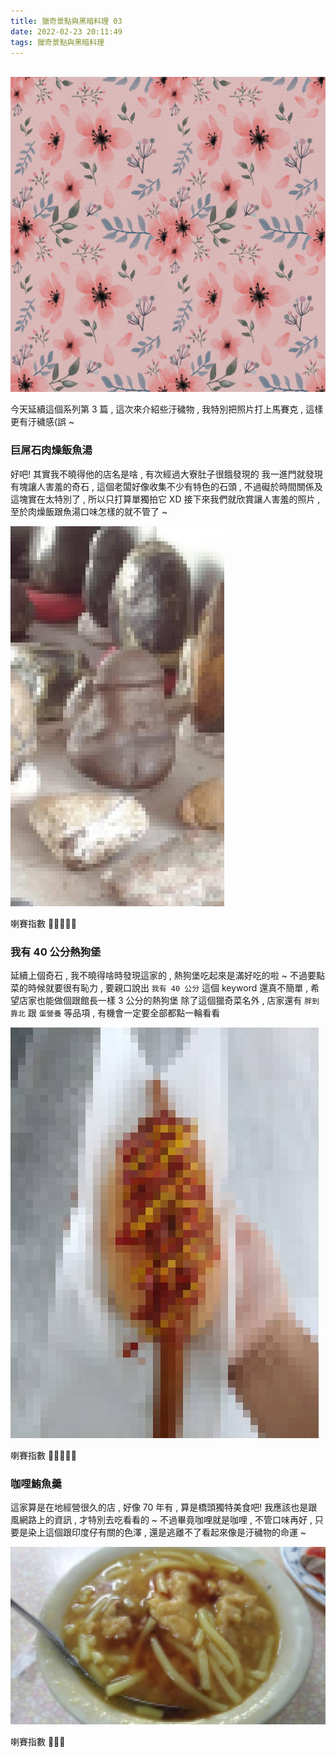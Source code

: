 ```yaml
---
title: 獵奇景點與黑暗料理 03
date: 2022-02-23 20:11:49
tags: 獵奇景點與黑暗料理
---
```


&nbsp;
![賽](https://raw.githubusercontent.com/weber87na/flowers/master/15.jpg)
<!-- more -->

今天延續這個系列第 3 篇 , 這次來介紹些汙穢物 , 我特別把照片打上馬賽克 , 這樣更有汙穢感(誤 ~

### 巨屌石肉燥飯魚湯
好吧! 其實我不曉得他的店名是啥 , 有次經過大寮肚子很餓發現的
我一進門就發現有塊讓人害羞的奇石 , 這個老闆好像收集不少有特色的石頭 , 不過礙於時間關係及這塊實在太特別了 , 所以只打算單獨拍它 XD
接下來我們就欣賞讓人害羞的照片 , 至於肉燥飯跟魚湯口味怎樣的就不管了 ~

![巨屌石](https://raw.githubusercontent.com/weber87na/foods/master/big-dick-rock.jpg)

喇賽指數 💩💩💩💩💩


### 我有 40 公分熱狗堡
延續上個奇石 , 我不曉得啥時發現這家的 , 熱狗堡吃起來是滿好吃的啦 ~
不過要點菜的時候就要很有恥力 , 要親口說出 `我有 40 公分` 這個 keyword 還真不簡單 , 希望店家也能做個跟館長一樣 3 公分的熱狗堡
除了這個獵奇菜名外 , 店家還有 `胖到靠北` 跟 `蛋營養` 等品項 , 有機會一定要全部都點一輪看看

![我有 40 公分](https://raw.githubusercontent.com/weber87na/foods/master/i-have-40cm.jpg)

喇賽指數 💩💩💩💩💩


### 咖哩鮪魚羹
這家算是在地經營很久的店 , 好像 70 年有 , 算是橋頭獨特美食吧! 我應該也是跟風網路上的資訊 , 才特別去吃看看的 ~
不過畢竟咖哩就是咖哩 , 不管口味再好 , 只要是染上這個跟印度仔有關的色澤 , 還是逃離不了看起來像是汙穢物的命運 ~

![咖哩鮪魚羹](https://raw.githubusercontent.com/weber87na/foods/master/curry-fish-soup.jpg)

喇賽指數 💩💩💩



